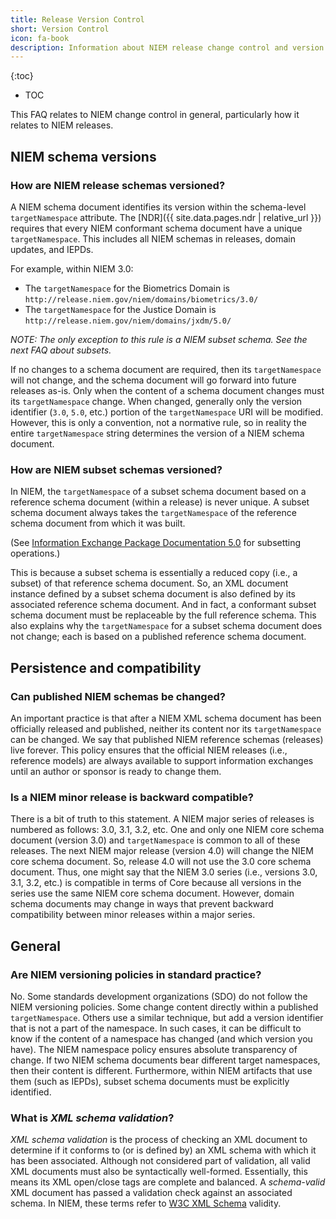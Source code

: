 ```yaml
---
title: Release Version Control
short: Version Control
icon: fa-book
description: Information about NIEM release change control and version management.
---
```


{:toc}
- TOC

This FAQ relates to NIEM change control in general, particularly how it relates to NIEM releases.

## NIEM schema versions

### How are NIEM release schemas versioned?

A NIEM schema document identifies its version within the schema-level `targetNamespace` attribute. The [NDR]({{ site.data.pages.ndr | relative_url }}) requires that every NIEM conformant schema document have a unique `targetNamespace`.  This includes all NIEM schemas in releases, domain updates, and IEPDs.

For example, within NIEM 3.0:

- The `targetNamespace` for the Biometrics Domain is `http://release.niem.gov/niem/domains/biometrics/3.0/`
- The `targetNamespace` for the Justice Domain is `http://release.niem.gov/niem/domains/jxdm/5.0/`

*NOTE: The only exception to this rule is a NIEM subset schema.  See the next FAQ about subsets.*

If no changes to a schema document are required, then its `targetNamespace` will not change, and the schema document will go forward into future releases as-is.  Only when the content of a schema document changes must its `targetNamespace` change.  When changed, generally only the version identifier (`3.0`, `5.0`, etc.) portion of the `targetNamespace` URI will be modified.  However, this is only a convention, not a normative rule, so in reality the entire `targetNamespace` string determines the version of a NIEM schema document.

### How are NIEM subset schemas versioned?

In NIEM, the `targetNamespace` of a subset schema document based on a reference schema document (within a release) is never unique.  A subset schema document always takes the `targetNamespace` of the reference schema document from which it was built.

(See <a href="http://reference.niem.gov/niem/specification/model-package-description/5.0/niem-iepd-spec-5.0.html#section_4.2.2">Information Exchange Package Documentation 5.0</a> for subsetting operations.)

This is because a subset schema is essentially a reduced copy (i.e., a subset) of that reference schema document.  So, an XML document instance defined by a subset schema document is also defined by its associated reference schema document.  And in fact, a conformant subset schema document must be replaceable by the full reference schema.  This also explains why the `targetNamespace` for a subset schema document does not change; each is based on a published reference schema document.

## Persistence and compatibility

### Can published NIEM schemas be changed?

An important practice is that after a NIEM XML schema document has been officially released and published, neither its content nor its `targetNamespace` can be changed.  We say that published NIEM reference schemas (releases) live forever.  This policy ensures that the official NIEM releases (i.e., reference models) are always available to support information exchanges until an author or sponsor is ready to change them.

### Is a NIEM minor release is backward compatible?

There is a bit of truth to this statement.  A NIEM major series of releases is numbered as follows: 3.0, 3.1, 3.2, etc.  One and only one NIEM core schema document (version 3.0) and `targetNamespace` is common to all of these releases. The next NIEM major release (version 4.0) will change the NIEM core schema document.  So, release 4.0 will not use the 3.0 core schema document.  Thus, one might say that the NIEM 3.0 series (i.e., versions 3.0, 3.1, 3.2, etc.)  is compatible in terms of Core because all versions in the series use the same NIEM core schema document. However, domain schema documents may change in ways that prevent backward compatibility between minor releases within a major series.

## General

### Are NIEM versioning policies in standard practice?

No.  Some standards development organizations (SDO) do not follow the NIEM versioning policies.  Some change content directly within a published `targetNamespace`.  Others use a similar technique, but add a version identifier that is not a part of the namespace.  In such cases, it can be difficult to know if the content of a namespace has changed (and which version you have).  The NIEM namespace policy ensures absolute transparency of change.  If two NIEM schema documents bear different target namespaces, then their content is different.  Furthermore, within NIEM artifacts that use them (such as IEPDs), subset schema documents must be explicitly identified.

### What is <i>XML schema validation</i>?

<i>XML schema validation</i> is the process of checking an XML document to determine if it conforms to (or is defined by) an XML schema with which it has been associated.  Although not considered part of validation, all valid XML documents must also be syntactically well-formed.  Essentially, this means its XML open/close tags are complete and balanced.  A <i>schema-valid</i> XML document has passed a validation check against an associated schema.  In NIEM, these terms refer to <a href="http://www.w3.org/XML/Schema#dev">W3C XML Schema</a> validity.

